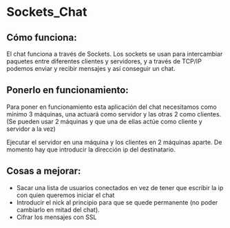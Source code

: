 # Sockets_Chat
<h2>Cómo funciona:</h2>
<p>El chat funciona a través de Sockets. Los sockets se usan para intercambiar paquetes entre diferentes clientes y servidores, y a través de TCP/IP podemos enviar y recibir mensajes y así conseguir un chat.</p>
<h2>Ponerlo en funcionamiento:</h2>
<p>Para poner en funcionamiento esta aplicación del chat necesitamos como mínimo 3 máquinas, una actuará como servidor y las otras 2 como clientes. (Se pueden usar 2 máquinas y que una de ellas actúe como cliente y servidor a la vez)<p>
  <p>Ejecutar el servidor en una máquina y los clientes en 2 máquinas aparte. De momento hay que introducir la dirección ip del destinatario.</p>
  <h2>Cosas a mejorar:</h2>
  <ul>
 <li>Sacar una lista de usuarios conectados en vez de tener que escribir la ip con quien queremos iniciar el chat</li>
  <li>Introducir el nick al principio para que se quede permanente (no poder cambiarlo en mitad del chat).</li>
  <li>Cifrar los mensajes con SSL</li>
</ul>
